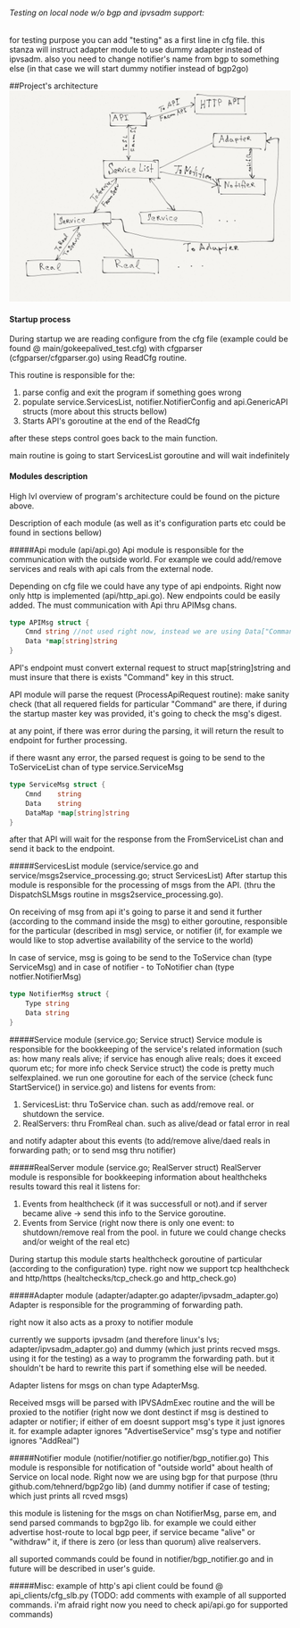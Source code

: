 ###### Testing on local node w/o bgp and ipvsadm support:
for testing purpose you can add "testing" as a first line in cfg file. this stanza will instruct adapter module to use dummy adapter instead
of ipvsadm. also you need to change notifier's name from bgp to something else (in that case we will start dummy notifier instead of bgp2go)

##Project's architecture
![alt text](https://github.com/tehnerd/go_keepalived/blob/master/structure.jpg?raw=true "Project's architecture")

#### Startup process
During startup we are reading configure from the cfg file (example could be found @ main/gokeepalived_test.cfg) with
cfgparser (cfgparser/cfgparser.go) using ReadCfg routine.

This routine is responsible for the:
1. parse config and exit the program if something goes wrong
2. populate service.ServicesList, notifier.NotifierConfig and api.GenericAPI structs (more about this structs bellow)
3. Starts API's goroutine at the end of the ReadCfg

after these steps control goes back to the main function.

main routine is going to start ServicesList goroutine and will wait indefinitely

#### Modules description
High lvl overview of program's architecture could be found on the picture above.

Description of each module (as well as it's configuration parts etc could be found in sections bellow)


#####Api module (api/api.go)
Api module is responsible for the communication with the outside world. For example we could add/remove
services and reals with api cals from the external node.

Depending on cfg file we could have any type of api endpoints. Right now only http is implemented (api/http_api.go).
New endpoints could be easily added. The must communication with Api thru APIMsg chans.
```go
type APIMsg struct {
    Cmnd string //not used right now, instead we are using Data["Command"]; prob will be removed
    Data *map[string]string
}
```
API's endpoint must convert external request to struct map[string]string and must insure that there is exists "Command" 
key in this struct.


API module will parse the request (ProcessApiRequest routine): make sanity check (that all requered fields for particular 
"Command" are there, if during the startup master key was provided, it's going to check the msg's digest.

at any point, if there was error during the parsing, it will return the result to endpoint for further processing.

if there wasnt any error, the parsed request is going to be send to the ToServiceList chan of type service.ServiceMsg
```go
type ServiceMsg struct {
    Cmnd    string
    Data    string
    DataMap *map[string]string
}
```

after that API will wait for the response from the FromServiceList chan and send it back to the endpoint.

#####ServicesList module (service/service.go and service/msgs2service_processing.go; struct ServicesList)
After startup this module is responsible for the processing of msgs from the API. (thru the DispatchSLMsgs routine in 
msgs2service_processing.go).

On receiving of msg from api it's going to parse it and send it further  (according to the command inside the msg)
to either goroutine, responsible for the particular (described in msg) service, or notifier (if, for example we would like 
to stop advertise availability of the service to the world)

In case of service, msg is going to be send to the ToService chan (type ServiceMsg) and in case of notifier - to ToNotifier chan (type notfier.NotifierMsg)
```go
type NotifierMsg struct {
    Type string
    Data string
}
```

#####Service module (service.go; Service struct)
Service module is responsible for the bookkeeping of the service's related information
(such as: how many reals alive; if service has enough alive reals; does it exceed quorum etc; for more info check Service struct)
the code is pretty much selfexplained. we run one goroutine for each of the service (check func StartService() in service.go)
and listens for events from:
1. ServicesList: thru ToService chan. such as add/remove real. or shutdown the service.
2. RealServers: thru FromReal chan. such as alive/dead or fatal error in real

and notify adapter about this events (to add/remove alive/daed reals in forwarding path; or to send msg thru notifier)


#####RealServer module (service.go; RealServer struct)
RealServer module is responsible for bookkeeping information about healthcheks results toward this real
it listens for:
1. Events from healthcheck (if it was successfull or not).and if server became alive -> send this info to the Service goroutine.
2. Events from Service (right now there is only one event: to shutdown/remove real from the pool. in future we could change checks and/or weight of the real etc)

During startup this module starts healthcheck goroutine of particular (according to the configuration) type.
right now we support tcp healthcheck and http/https (healtchecks/tcp_check.go and http_check.go)


#####Adapter module (adapter/adapter.go adapter/ipvsadm_adapter.go)
Adapter is responsible for the programming of forwarding path.

right now it also acts as a proxy to notifier module

currently we supports  ipvsadm (and therefore linux's lvs; adapter/ipvsadm_adapter.go) and dummy (which just prints recved msgs. using it for the testing)
as a way to programm the forwarding path.
but it shouldn't be hard to rewrite this part if something else will be needed.

Adapter listens for msgs on chan type AdapterMsg.

Received msgs will be parsed with IPVSAdmExec routine and the will be proxied to the notifier (right now we dont destinct if msg is destined  to adapter or notifier;
if either of em doesnt support msg's type it just ignores it. for example adapter ignores "AdvertiseService" msg's type and notifier ignores "AddReal")


#####Notifier module (notifier/notifier.go notifier/bgp_notifier.go)
This module is responsible for notification of "outside world" about health of Service on local node. Right now we are using bgp for that purpose
(thru github.com/tehnerd/bgp2go lib) (and dummy notifier if case of testing; which just prints all rcved msgs)

this module is listening for the msgs on chan NotifierMsg, parse em, and send parsed commands to bgp2go lib.
for example we could either advertise host-route to local bgp peer, if service became "alive" or "withdraw" it, if there is zero (or less than quorum) 
alive realservers.

all suported commands could be found in notifier/bgp_notifier.go and in future will be described in user's guide.


#####Misc:
example of http's api client could be found @ api_clients/cfg_slb.py (TODO: add comments with example of all supported commands.
i'm afraid right now you need to check api/api.go for supported commands)


